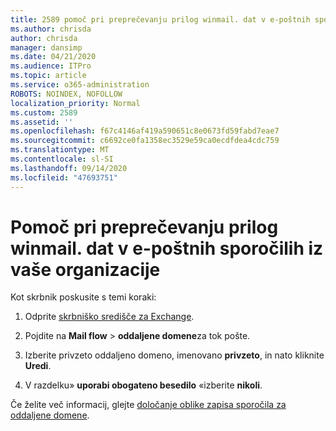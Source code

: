 ```yaml
---
title: 2589 pomoč pri preprečevanju prilog winmail. dat v e-poštnih sporočilih iz vaše organizacije
ms.author: chrisda
author: chrisda
manager: dansimp
ms.date: 04/21/2020
ms.audience: ITPro
ms.topic: article
ms.service: o365-administration
ROBOTS: NOINDEX, NOFOLLOW
localization_priority: Normal
ms.custom: 2589
ms.assetid: ''
ms.openlocfilehash: f67c4146af419a590651c8e0673fd59fabd7eae7
ms.sourcegitcommit: c6692ce0fa1358ec3529e59ca0ecdfdea4cdc759
ms.translationtype: MT
ms.contentlocale: sl-SI
ms.lasthandoff: 09/14/2020
ms.locfileid: "47693751"
---
```

# <a name="help-prevent-winmaildat-attachments-in-email-messages-from-your-organization"></a>Pomoč pri preprečevanju prilog winmail. dat v e-poštnih sporočilih iz vaše organizacije

Kot skrbnik poskusite s temi koraki:

1. Odprite [skrbniško središče za Exchange](https://outlook.office365.com/ecp/).

2. Pojdite na **Mail flow**  >  **oddaljene domene**za tok pošte.

3. Izberite privzeto oddaljeno domeno, imenovano **privzeto**, in nato kliknite **Uredi**.

4. V razdelku» **uporabi obogateno besedilo** «izberite **nikoli**.

Če želite več informacij, glejte [določanje oblike zapisa sporočila za oddaljene domene](https://docs.microsoft.com/Exchange/mail-flow-best-practices/remote-domains/remote-domains#specifying-message-format).
